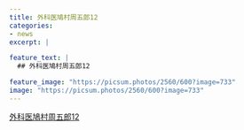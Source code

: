 ```yaml
---
title: 外科医鳩村周五郎12
categories:
- news
excerpt: |

feature_text: |
  ## 外科医鳩村周五郎12

feature_image: "https://picsum.photos/2560/600?image=733"
image: "https://picsum.photos/2560/600?image=733"
---
```


[外科医鳩村周五郎12](https://www.necoweb.com/neco/program/detail.php?id=5520&)
